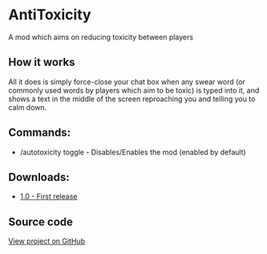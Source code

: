 # AntiToxicity
A mod which aims on reducing toxicity between players

## How it works
All it does is simply force-close your chat box when any swear word (or commonly used words by players which aim to be toxic) is typed into it, and shows a text in the middle of the screen reproaching you and telling you to calm down.

## Commands:
* /autotoxicity toggle - Disables/Enables the mod (enabled by default)

## Downloads:
* [1.0 - First release](https://github.com/ReflxctionDev/AntiToxicity/releases/download/v1.0/AntiToxicity-v1.0.jar)

## Source code
[View project on GitHub](https://github.com/ReflxctionDev/AntiToxicity/)
